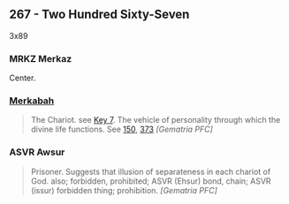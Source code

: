 ## 267 - Two Hundred Sixty-Seven
3x89

### MRKZ Merkaz
Center.

### [Merkabah](/keys/MRKBH)
> The Chariot. see [Key 7](7). The vehicle of personality through which the divine life functions. See [150](150), [373](373) *[Gematria PFC]*

### ASVR Awsur
> Prisoner. Suggests that illusion of separateness in each chariot of God. also; forbidden, prohibited; ASVR (Ehsur) bond, chain; ASVR (issur) forbidden thing; prohibition. *[Gematria PFC]*